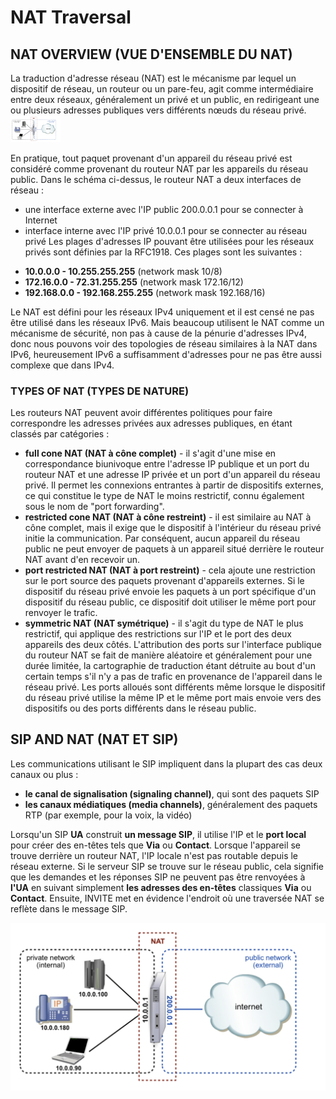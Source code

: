 # NAT Traversal

## NAT OVERVIEW (VUE D'ENSEMBLE DU NAT)


La traduction d'adresse réseau (NAT) est le mécanisme par lequel un dispositif de réseau, un routeur ou un pare-feu, agit comme intermédiaire entre deux réseaux, généralement un privé et un public, en redirigeant une ou plusieurs adresses publiques vers différents nœuds du réseau privé.
<img src="./images/NAT1.png" heigth=800 width=80>

En pratique, tout paquet provenant d'un appareil du réseau privé est considéré comme provenant du routeur NAT par les appareils du réseau public.
Dans le schéma ci-dessus, le routeur NAT a deux interfaces de réseau :
- une interface externe avec l'IP public 200.0.0.1 pour se connecter à Internet
- interface interne avec l'IP privé 10.0.0.1 pour se connecter au réseau privé
Les plages d'adresses IP pouvant être utilisées pour les réseaux privés sont définies par la RFC1918. Ces plages sont les suivantes : 

* **10.0.0.0 - 10.255.255.255** (network mask 10/8)
* **172.16.0.0 - 72.31.255.255** (network mask 172.16/12)
* **192.168.0.0 - 192.168.255.255** (network mask 192.168/16)

Le NAT est défini pour les réseaux IPv4 uniquement et il est censé ne pas être utilisé dans les réseaux IPv6.
Mais beaucoup utilisent le NAT comme un mécanisme de sécurité, non pas à cause de la pénurie d'adresses IPv4, donc
nous pouvons voir des topologies de réseau similaires à la NAT dans IPv6, heureusement IPv6 a suffisamment d'adresses pour ne pas être aussi complexe que dans IPv4.

### TYPES OF NAT (TYPES DE NATURE)


Les routeurs NAT peuvent avoir différentes politiques pour faire correspondre les adresses privées aux adresses publiques, en étant classés par catégories :
- **full cone NAT (NAT à cône complet)** - il s'agit d'une mise en correspondance biunivoque entre l'adresse IP publique et un port du routeur NAT et une adresse IP privée et un port d'un appareil du réseau privé. Il permet les connexions entrantes à partir de dispositifs externes, ce qui constitue le type de NAT le moins restrictif, connu également sous le nom de "port forwarding".
- **restricted cone NAT (NAT à cône restreint)** - il est similaire au NAT à cône complet, mais il exige que le dispositif à l'intérieur du réseau privé initie la communication. Par conséquent, aucun appareil du réseau public ne peut envoyer de paquets à un appareil situé derrière le routeur NAT avant d'en recevoir un.
- **port restricted NAT (NAT à port restreint)** - cela ajoute une restriction sur le port source des paquets provenant d'appareils externes. Si le dispositif du réseau privé envoie les paquets à un port spécifique d'un dispositif du réseau public, ce dispositif doit utiliser le même port pour renvoyer le trafic.
- **symmetric NAT (NAT symétrique)** - il s'agit du type de NAT le plus restrictif, qui applique des restrictions sur l'IP et le port des deux appareils des deux côtés. L'attribution des ports sur l'interface publique du routeur NAT se fait de manière aléatoire et généralement pour une durée limitée, la cartographie de traduction étant détruite au bout d'un certain temps s'il n'y a pas de trafic en provenance de l'appareil dans le réseau privé. Les ports alloués sont différents même lorsque le dispositif du réseau privé utilise la même IP et le même port mais envoie vers des dispositifs ou des ports différents dans le réseau public.


## SIP AND NAT (NAT ET SIP)


Les communications utilisant le SIP impliquent dans la plupart des cas deux canaux ou plus : 
- **le canal de signalisation (signaling channel)**, qui sont des paquets SIP
- **les canaux médiatiques (media channels)**, généralement des paquets RTP (par exemple, pour la voix, la vidéo)

Lorsqu'un SIP **UA** construit **un message SIP**, il utilise l'IP et le **port local** pour créer des en-têtes tels que **Via** ou **Contact**. Lorsque l'appareil se trouve derrière un routeur NAT, l'IP locale n'est pas routable depuis le réseau externe. Si le serveur SIP se trouve sur le réseau public, cela signifie que les demandes et les réponses SIP ne peuvent pas être renvoyées à **l'UA** en suivant simplement **les adresses des en-têtes** classiques **Via** ou **Contact**.
Ensuite, INVITE met en évidence l'endroit où une traversée NAT se reflète dans le message SIP.

<img src="./images/NAT1.png" heigth=800 width=800>





